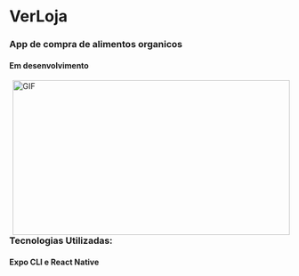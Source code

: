 # VerLoja
### App de compra de alimentos organicos
#### Em desenvolvimento 

<img align="right" alt="GIF" width="498" height="278"  src="https://c.tenor.com/ZxzlTVtNg-oAAAAC/sad-crying.gif" />

### Tecnologias Utilizadas:
#### Expo CLI e React Native

